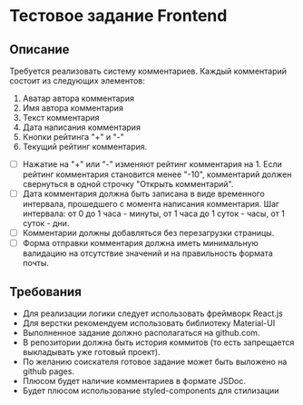 # Тестовое задание Frontend

## Описание

Требуется реализовать систему комментариев.
Каждый комментарий состоит из следующих элементов:
 1. Аватар автора комментария 
 2. Имя автора комментария
 3. Текст комментария
 4. Дата написания комментария
 5. Кнопки рейтинга "+" и  "-"  
 6. Текущий рейтинг комментария.

 - [ ] Нажатие на "+" или "-" изменяют рейтинг комментария на 1. Если
       рейтинг комментария становится менее "-10", комментарий должен
       свернуться в одной строчку "Открыть комментарий".
 - [ ] Дата комментария должна быть записана в виде временного интервала, прошедшего с момента написания комментария. Шаг  интервала: от 0 до 1 часа - минуты, от 1 часа до 1 суток - часы, от 1 суток - дни.
 - [ ] Комментарии должны добавляться без перезагрузки страницы.
 - [ ]  Форма отправки комментария должна иметь минимальную валидацию на
       отсутствие значений и на правильность формата почты.

## Требования
 - Для реализации логики следует использовать фреймворк React.js 
 - Для  верстки рекомендуем использовать библиотеку Material-UI
 - Выполненное задание должно располагаться на github.com.
 - В репозитории должна быть история коммитов (то есть запрещается выкладывать уже готовый
   проект).
 - По желанию соискателя готовое задание может быть выложено
   на github pages.
  - Плюсом будет наличие комментариев в формате JSDoc.
  - Будет плюсом использование styled-components для стилизации
